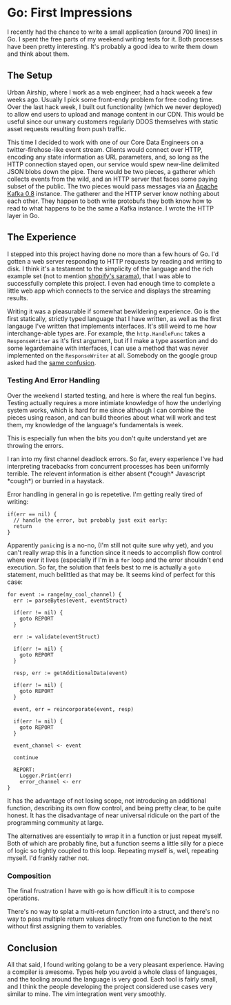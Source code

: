 # Go: First Impressions

I recently had the chance to write a small application (around 700 lines) in
Go. I spent the free parts of my weekend writing tests for it. Both processes
have been pretty interesting. It's probably a good idea to write them down and
think about them.

## The Setup

Urban Airship, where I work as a web engineer, had a hack weeek a few weeks
ago.  Usually I pick some front-endy problem for free coding time. Over the
last hack week, I built out functionality (which we never deployed) to allow
end users to upload and manage content in our CDN. This would be useful since
our unwary customers regularly DDOS themselves with static asset requests
resulting from push traffic.

This time I decided to work with one of our Core Data Engineers on a
twitter-firehose-like event stream. Clients would connect over HTTP, encoding
any state information as URL parameters, and, so long as the HTTP connection
stayed open, our service would spew new-line delimited JSON blobs down the
pipe. There would be two pieces, a gatherer which collects events from the
wild, and an HTTP server that faces some paying subset of the public. The two
pieces would pass messages via an [Apache Kafka 0.8][Kafka] instance. The
gatherer and the HTTP server know nothing about each other. They happen to both
write protobufs they both know how to read to what happens to be the same a
Kafka instance. I wrote the HTTP layer in Go.

## The Experience

I stepped into this project having done no more than a few hours of Go.  I'd
gotten a web server responding to HTTP requests by reading and writing to disk.
I think it's a testament to the simplicity of the language and the rich example
set (not to mention [shopify's sarama][sarama]), that I was able to
successfully complete this project. I even had enough time to complete a little
web app which connects to the service and displays the streaming results.

Writing it was a pleasurable if somewhat bewildering experience. Go is the
first statically, strictly typed language that I have written, as well as the
first langauge I've written that implements interfaces. It's still weird to me
how interchange-able types are. For example, the `http.HandleFunc` takes a
`ResponseWriter` as it's first argument, but if I make a type assertion and do
some legardemaine with interfaces, I can use a method that was never
implemented on the `ResponseWriter` at all. Somebody on the google group asked
had the [same confusion][flushwriter].

### Testing And Error Handling

Over the weekend I started testing, and here is where the real fun begins.
Testing actually requires a more intimiate knowledge of how the underlying
system works, which is hard for me since although I can combine the pieces
using reason, and can build theories about what will work and test them, my
knowledge of the language's fundamentals is week. 

This is especially fun when the bits you don't quite understand yet are
throwing the errors. 

I ran into my first channel deadlock errors.  So far, every experience I've had
interpreting  tracebacks from concurrent processes has been uniformly terrible.
The relevent information is either absent (\*cough\* Javascript \*cough\*) or
burried in a haystack. 

Error handling in general in go is repetetive. I'm getting really tired of
writing:

```
if(err == nil) {
  // handle the error, but probably just exit early:
  return
}
```
Apparently `panic`ing is a no-no, (I'm still not quite sure why yet), and you
can't really wrap this in a function since it needs to accomplish flow control
where ever it lives (especially if I'm in a `for` loop and the error shouldn't
end execution. So far, the solution that feels best to me is actually a `goto`
statement, much belittled as that may be. It seems kind of perfect for this
case:

```
for event := range(my_cool_channel) {
  err := parseBytes(event, eventStruct)

  if(err != nil) {
    goto REPORT
  }

  err := validate(eventStruct)

  if(err != nil) {
    goto REPORT
  }

  resp, err := getAdditionalData(event)

  if(err != nil) {
    goto REPORT
  }

  event, err = reincorporate(event, resp)

  if(err != nil) {
    goto REPORT
  }

  event_channel <- event

  continue

  REPORT:
    Logger.Print(err)
    error_channel <- err
}

```

It has the advantage of not losing scope, not introducing an additional
function, describing its own flow control, and being pretty clear, to be quite
honest. It has the disadvantage of near universal ridicule on the part of the
programming community at large. 

The alternatives are essentially to wrap it in a function or just repeat
myself. Both of which are probably fine, but a function seems a little silly
for a piece of logic so tightly coupled to this loop. Repeating myself is,
well, repeating myself. I'd frankly rather not.

### Composition

The final frustration I have with go is how difficult it is to compose
operations. 

There's no way to splat a multi-return function into a
struct, and there's no way to pass multiple return values directly from one
function to the next without first assigning them to variables.

## Conclusion

All that said, I found writing golang to be a very pleasant experience. Having
a compiler is awesome. Types help you avoid a whole class of languages, and the
tooling around the language is very good. Each tool is fairly small, and I
think the people developing the project considered use cases very similar to
mine. The vim integration went very smoothly.

[Kafka]: http://kafka.apache.org/
[sarama]: https://github.com/Shopify/sarama
[flushwriter]: https://groups.google.com/forum/#!topic/golang-nuts/nIaN09QmE3k
